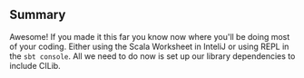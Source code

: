## Summary

Awesome! If you made it this far you know now where you'll be doing most of your coding. 
Either using the Scala Worksheet in InteliJ or using REPL in the `sbt console`. 
All we need to do now is set up our library dependencies to include CILib.